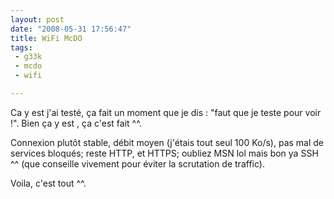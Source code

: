 ```yaml
---
layout: post
date: "2008-05-31 17:56:47"
title: WiFi McDO
tags:
 - g33k
 - mcdo
 - wifi

---
```


Ca y est j'ai testé, ça fait un moment que je dis : "faut que je teste pour voir !". Bien ça y est , ça c'est fait ^^.

Connexion plutôt stable, débit moyen (j'étais tout seul 100 Ko/s), pas mal de services bloqués; reste HTTP, et HTTPS; oubliez MSN lol mais bon ya SSH ^^ (que conseille vivement pour éviter la scrutation de traffic).

Voila, c'est tout ^^.
